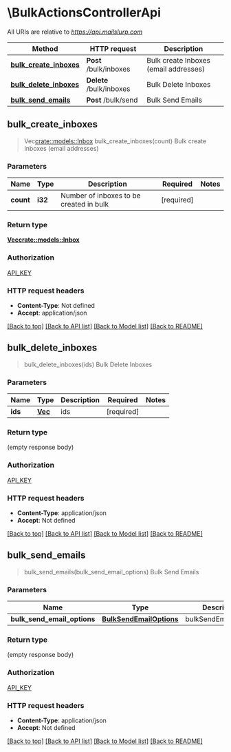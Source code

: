 # \BulkActionsControllerApi

All URIs are relative to *https://api.mailslurp.com*

Method | HTTP request | Description
------------- | ------------- | -------------
[**bulk_create_inboxes**](BulkActionsControllerApi.md#bulk_create_inboxes) | **Post** /bulk/inboxes | Bulk create Inboxes (email addresses)
[**bulk_delete_inboxes**](BulkActionsControllerApi.md#bulk_delete_inboxes) | **Delete** /bulk/inboxes | Bulk Delete Inboxes
[**bulk_send_emails**](BulkActionsControllerApi.md#bulk_send_emails) | **Post** /bulk/send | Bulk Send Emails



## bulk_create_inboxes

> Vec<crate::models::Inbox> bulk_create_inboxes(count)
Bulk create Inboxes (email addresses)

### Parameters


Name | Type | Description  | Required | Notes
------------- | ------------- | ------------- | ------------- | -------------
**count** | **i32** | Number of inboxes to be created in bulk | [required] |

### Return type

[**Vec<crate::models::Inbox>**](Inbox.md)

### Authorization

[API_KEY](../README.md#API_KEY)

### HTTP request headers

- **Content-Type**: Not defined
- **Accept**: application/json

[[Back to top]](#) [[Back to API list]](../README.md#documentation-for-api-endpoints) [[Back to Model list]](../README.md#documentation-for-models) [[Back to README]](../README.md)


## bulk_delete_inboxes

> bulk_delete_inboxes(ids)
Bulk Delete Inboxes

### Parameters


Name | Type | Description  | Required | Notes
------------- | ------------- | ------------- | ------------- | -------------
**ids** | [**Vec<String>**](String.md) | ids | [required] |

### Return type

 (empty response body)

### Authorization

[API_KEY](../README.md#API_KEY)

### HTTP request headers

- **Content-Type**: application/json
- **Accept**: Not defined

[[Back to top]](#) [[Back to API list]](../README.md#documentation-for-api-endpoints) [[Back to Model list]](../README.md#documentation-for-models) [[Back to README]](../README.md)


## bulk_send_emails

> bulk_send_emails(bulk_send_email_options)
Bulk Send Emails

### Parameters


Name | Type | Description  | Required | Notes
------------- | ------------- | ------------- | ------------- | -------------
**bulk_send_email_options** | [**BulkSendEmailOptions**](BulkSendEmailOptions.md) | bulkSendEmailOptions | [required] |

### Return type

 (empty response body)

### Authorization

[API_KEY](../README.md#API_KEY)

### HTTP request headers

- **Content-Type**: application/json
- **Accept**: Not defined

[[Back to top]](#) [[Back to API list]](../README.md#documentation-for-api-endpoints) [[Back to Model list]](../README.md#documentation-for-models) [[Back to README]](../README.md)

